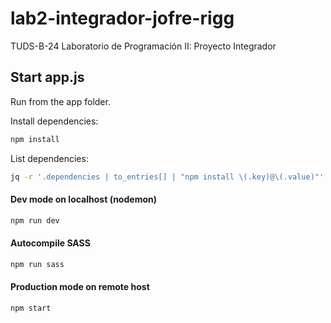 # lab2-integrador-jofre-rigg

TUDS-B-24 Laboratorio de Programación II: Proyecto Integrador

## Start app.js

Run from the app folder.

Install dependencies:
```bash
npm install
```

List dependencies:
```bash
jq -r '.dependencies | to_entries[] | "npm install \(.key)@\(.value)"' package.json
```

#### Dev mode on localhost (nodemon)

```bash
npm run dev
```

#### Autocompile SASS

```bash
npm run sass
```

#### Production mode on remote host

```bash
npm start
```
